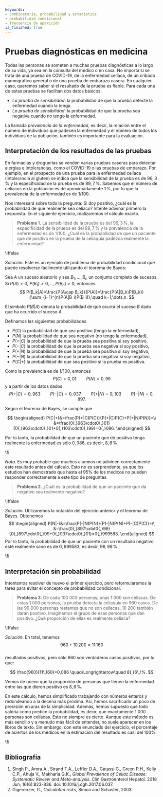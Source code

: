 ```yaml
---
keywords:
- combinatoria, probabilidad y estadística
- probabilidad condicional
- frecuencia de aparición
is_finished: true
---
```


# Pruebas diagnósticas en medicina

Todas las personas se someten a muchas pruebas diagnósticas a lo largo de su vida, ya sea en la consulta del médico o en casa. No importa si se trata de una prueba de COVID-19, de la enfermedad celíaca, de un cribado mamográfico general o de una prueba de embarazo casera. En cualquier caso, queremos saber si el resultado de la prueba es fiable. Para cada una de estas pruebas se facilitan dos datos básicos:

- *La prueba de sensibilidad*: la probabilidad de que la prueba detecte la enfermedad cuando la tenga.
- *La prueba de sensibilidad*: la probabilidad de que la prueba sea negativa cuando no tengo la enfermedad.

La llamada *prevalencia de la enfermedad*, es decir, la relación entre el número de individuos que padecen la enfermedad y el número de todos los individuos de la población, también es importante para la evaluación.

## Interpretación de los resultados de las pruebas

En farmacias y droguerías se venden varias pruebas caseras para detectar alergias e intolerancias, como el COVID-19 o las pruebas de embarazo.  Por ejemplo, en el prospecto de una prueba para la enfermedad celíaca (intolerancia al gluten) se indica que la sensibilidad de la prueba es de $96{,}3\,\%$ y la especificidad de la prueba es de $89{,}7\,\%$. Sabemos que el número de celíacos en la población es de aproximadamente $1\,\%$, por lo que la prevalencia de la enfermedad es de $1/100$.

Nos interesará sobre todo la pregunta: Si doy positivo, ¿cuál es la probabilidad de que realmente sea celíaco? Intente adivinar primero la respuesta.  En el siguiente ejercicio, realizaremos el cálculo exacto.

> **Problema 1.** La sensibilidad de la prueba es del $96{,}3\,\%$, la especificidad de la prueba es del $89{,}7\,\%$
> y la prevalencia de la enfermedad es de $1/100$. ¿Cuál es la probabilidad de que un paciente que dé positivo en la prueba de la celiaquía padezca realmente la enfermedad?

\iffalse

*Solución.* Este es un ejemplo de problema de probabilidad condicional
que puede resolverse fácilmente utilizando el teorema de Bayes:

Sea $A$ un suceso aleatorio y sea $B_1,\dots, B_n$ un conjunto completo de sucesos. Si $P(A)>0$, $P(B_1)>0,\dots,P(B_n)>0$, entonces
$$
P(B_k|A)=\frac{P(A\cap B_k)}{P(A)}=\frac{P(A|B_k)P(B_k)}{\sum_{i=1}^{n}P(A|B_i)P(B_i)},\quad k=1,\dots,n.
$$

El símbolo $P(B|A)$ denota la probabilidad de que ocurra el suceso $B$ dado que ha ocurrido el suceso $A$.

Definamos las siguientes probabilidades:

 - $P(C)$ la probabilidad de que sea positivo (tengo la enfermedad),
 - $P(N)$ la probabilidad de que sea negativo (no tengo la enfermedad),
 - $P(+|C)$ la probabilidad de que la prueba sea positiva si soy positivo,
 - $P(-|C)$ la probabilidad de que la prueba sea negativa si soy positivo,
 - $P(+|N)$ la probabilidad de que la prueba sea positiva si soy negativo,
 - $P(-|N)$ la probabilidad de que la prueba sea negativa si soy negativo,
 - $P(C|+)$ la probabilidad de que sea positivo si la prueba es positiva.
  
Como la prevalencia es de $1/100$, entonces
$$
P(C)=0{,}01 \qquad P(N)=0{,}99
$$
y a partir de los datos dados
$$
P(+|C)=0{,}963 \qquad  P(-|C)=0{,}037 \qquad P(+|N)=0{,}103 \qquad P(-|N)=0{,}897.
$$

Según el teorema de Bayes, se cumple que

$$
\begin{aligned}
P(C|+)&=\frac{P(+|C)P(C)}{P(+|C)P(C)+P(+|N)P(N)}=\\
&=\frac{0{,}963\cdot0{,}01}{0{,}963\cdot0{,}01+0{,}103\cdot0{,}99}=0{,}086.
\end{aligned}
$$

Por lo tanto, la probabilidad de que un paciente que dé positivo tenga realmente la enfermedad es sólo $0{,}086$, es decir, $8{,}6\,\%$ .

\fi

*Nota.* Es muy probable que muchos alumnos no adivinen correctamente este resultado antes del cálculo. Esto no es sorprendente, ya que los estudios han demostrado que hasta el 95%  de los médicos no pueden responder correctamente a este tipo de preguntas.

> **Problema 2.** ¿Cuál es la probabilidad de que un paciente que da negativo sea realmente negativo?

\iffalse

*Solución.* Utilizaremos la notación del ejercicio anterior y el teorema de Bayes. Obtenemos 
$$
\begin{aligned}
P(N|-)&=\frac{P(-|N)P(N)}{P(-|N)P(N)+P(-|C)P(C)}=\\
&=\frac{0{,}897\cdot0{,}99}{0{,}897\cdot0{,}99+0{,}037\cdot0{,}01}=0{,}999583.
\end{aligned}
$$
Por lo tanto, la probabilidad de que un paciente con un resultado negativo esté realmente sano es de
$0{,}999583$, es decir, $99{,}96\,\%$.

\fi

## Interpretación sin probabilidad

Intentemos resolver de nuevo el primer ejercicio, pero reformularemos la tarea para evitar el concepto de probabilidad condicional.

> **Problema 3.** De cada 100 000 personas, unas 1 000 son celíacas. De estas 1 000 personas, la prueba detecta la celiaquía en 960 casos. De las 99 000 personas restantes que no son celíacas, 10 200 también darán positivo. Imaginemos el grupo de esas personas que dan positivo. ¿Qué proporción de ellas es realmente celíaca?

\iffalse

*Solución.* En total, tenemos $$960+10\,200=11\,160$$  
resultados positivos, pero sólo $960$ son verdaderos casos positivos, por lo que:

$$ \frac{960}{11\,160}=0,086 \quad\Longrightarrow\quad 8{,}6\,\%. $$

Vemos de nuevo que la proporción de personas que tienen la enfermedad entre las que dieron positivo es $8{,}6\, \%$.  

En este cálculo, hemos simplificado trabajando con números enteros y redondeando a la decena más próxima.  Así, hemos sacrificado un poco de precisión en aras de la simplicidad.  Además, hemos supuesto que todo saldría como predice la probabilidad, es decir, que exactamente 1 000 personas son celíacas.  Esto no siempre es cierto. Aunque este método es más sencillo y a menudo más fácil de entender, no suele aparecer en los libros de texto. Sin embargo, con este enunciado del ejercicio, el porcentaje de aciertos de los médicos en la estimación del resultado es casi del 100%.

\fi

## Bibliografía

1. Singh P., Arora A., Strand T.A., Leffler D.A., Catassi C., Green P.H., Kelly C.P., Ahuja V., Makharia G.K., 
   *Global Prevalence of Celiac Disease: Systematic Review and Meta-analysis*.
   Clin Gastroenterol Hepatol. 2018 Jun; 16(6):823-836. doi: 10.1016/j.cgh.2017.06.037.
2. Gigerenzer, G., *Calculated risks*, Simon and Schuster, 2003. 


